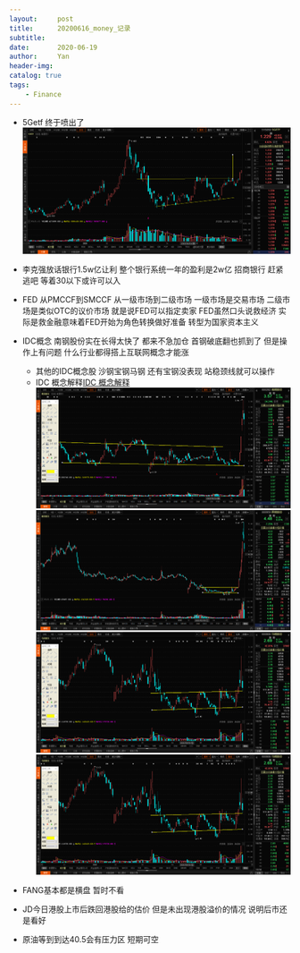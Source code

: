 ```yaml
---
layout:     post
title:      20200616_money_记录
subtitle:   
date:       2020-06-19
author:     Yan
header-img: 
catalog: true
tags:
    - Finance
---
```


* 5Getf 终于喷出了
![](../img/cb15ff5f.png)

* 李克强放话银行1.5w亿让利 整个银行系统一年的盈利是2w亿 招商银行 赶紧逃吧 等着30以下或许可以入

* FED 从PMCCF到SMCCF 从一级市场到二级市场 一级市场是交易市场 二级市场是类似OTC的议价市场 就是说FED可以指定卖家
FED虽然口头说救经济 实际是救金融意味着FED开始为角色转换做好准备 转型为国家资本主义

* IDC概念 南钢股份实在长得太快了 都来不急加仓 首钢破底翻也抓到了 但是操作上有问题 什么行业都得搭上互联网概念才能涨

   * 其他的IDC概念股 沙钢宝钢马钢 还有宝钢没表现 站稳颈线就可以操作
   * IDC 概念解释[IDC 概念解释](../img/ad897e59.png)
![](../img/50a524bd.png)
![](../img/a42800dc.png)
![](../img/9e0680e5.png)
![](../img/7a3a9e2e.png)


* FANG基本都是横盘 暂时不看

* JD今日港股上市后跌回港股给的估价 但是未出现港股溢价的情况 说明后市还是看好

* 原油等到到达40.5会有压力区 短期可空